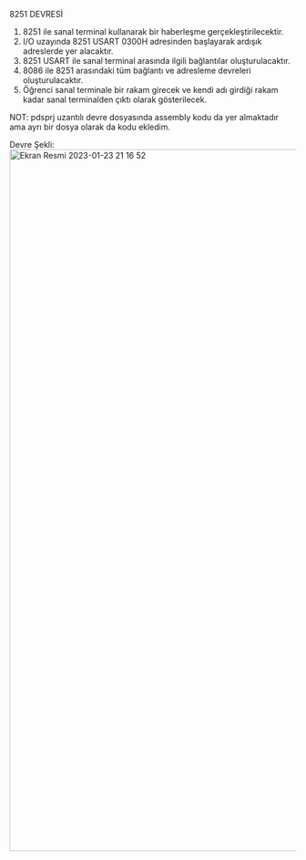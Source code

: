 8251 DEVRESİ
1. 8251 ile sanal terminal kullanarak bir haberleşme gerçekleştirilecektir.
2. I/O uzayında 8251 USART 0300H adresinden başlayarak ardışık adreslerde yer alacaktır.
3. 8251 USART ile sanal terminal arasında ilgili bağlantılar oluşturulacaktır.
4. 8086 ile 8251 arasındaki tüm bağlantı ve adresleme devreleri oluşturulacaktır.
5. Öğrenci sanal terminale bir rakam girecek ve kendi adı girdiği rakam kadar sanal terminalden çıktı
olarak gösterilecek.

NOT: pdsprj uzantılı devre dosyasında assembly kodu da yer almaktadır ama ayrı bir dosya olarak da kodu ekledim.

Devre Şekli:
<img width="1231" alt="Ekran Resmi 2023-01-23 21 16 52" src="https://user-images.githubusercontent.com/83477882/214118581-7cbeba2a-259a-4272-94de-a9ff9a06d142.png">

